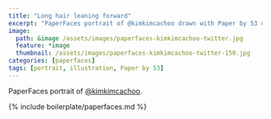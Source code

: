 ```yaml
---
title: "Long hair leaning forward"
excerpt: "PaperFaces portrait of @kimkimcachoo drawn with Paper by 53 on an iPad."
image: 
  path: &image /assets/images/paperfaces-kimkimcachoo-twitter.jpg 
  feature: *image
  thumbnail: /assets/images/paperfaces-kimkimcachoo-twitter-150.jpg
categories: [paperfaces]
tags: [portrait, illustration, Paper by 53]
---
```


PaperFaces portrait of [@kimkimcachoo](https://twitter.com/kimkimcachoo).

{% include boilerplate/paperfaces.md %}
